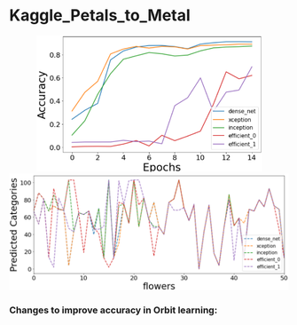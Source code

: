 # Kaggle_Petals_to_Metal

<p align="center">
<img src="https://github.com/maneesh51/Kaggle_Petals_to_Metal/blob/main/Fig1.png" width="407">
<img src="https://github.com/maneesh51/Kaggle_Petals_to_Metal/blob/main/Fig2.png"width="595">
</p>

### Changes to improve accuracy in Orbit learning:
